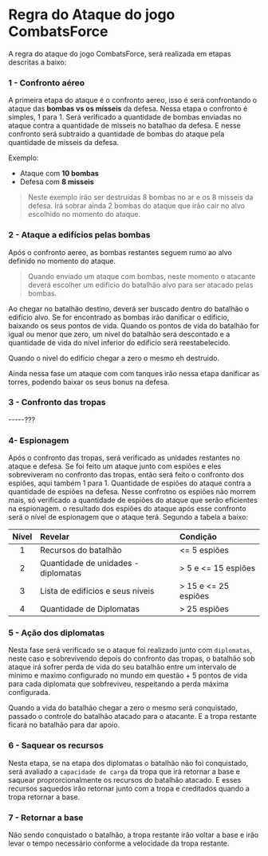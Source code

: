 # Regra do Ataque do jogo CombatsForce

A regra do ataque do jogo CombatsForce, será realizada em etapas descritas a baixo:

### 1 - Confronto aéreo
A primeira etapa do ataque é o confronto aereo, isso é será confrontando o ataque das **bombas vs os mísseis** da defesa.
Nessa etapa o confronto é simples, 1 para 1.
Será verificado a quantidade de bombas enviadas no ataque contra a quantidade de misseis no batalhao da defesa. E nesse confronto será subtraido a quantidade de bombas do ataque pela quantidade de misseis da defesa.

Exemplo:
 - Ataque com **10 bombas**
 - Defesa com **8 misseis**

> Neste exemplo irão ser destruídas 8 bombas no ar e os 8 misseis da defesa. Irá sobrar ainda 2 bombas do ataque que irão cair no alvo escolhido no momento do ataque.

### 2  - Ataque a edifícios pelas bombas
Após o confronto aereo, as bombas restantes seguem rumo ao alvo definido no momento do ataque.
> Quando enviado um ataque com bombas, neste momento o atacante deverá escolher um edificio do batalhão alvo para ser atacado pelas bombas.

Ao chegar no batalhão destino, deverá ser buscado dentro do batalhão o edifício alvo. Se for encontrado as bombas irão danificar o edificio, baixando os seus pontos de vida. 
Quando os pontos de vida do batalhão for igual ou menor que zero, um nivel do batalhão será descontado e a quantidade de vida do nivel inferior do edificio será reestabelecido.

Quando o nivel do edificio chegar a zero o mesmo eh destruido.

Ainda nessa fase um ataque com com tanques irão nessa etapa danificar as torres, podendo baixar os seus bonus na defesa.

### 3 - Confronto das tropas
-----???

### 4- Espionagem
Após o confronto das tropas, será verificado as unidades restantes no ataque e defesa. Se foi feito um ataque junto com espiões e eles sobreviveram no confronto das tropas, então será feito o confronto dos espiões, aqui também 1 para 1. Quantidade de espiões do ataque contra a quantidade de espiões na defesa. Nesse confrotno os espiões não morrem mais, só verificado a quantidade de espiões do ataque que serão eficientes na espionagem. o resultado dos espiões do ataque após esse confronto será o nível de espionagem que o ataque terá.
Segundo a tabela a baixo:

| Nível | Revelar                             | Condição               |
|:-----:|:------------------------------------|:-----------------------|
| 1     | Recursos do batalhão                | <= 5 espiões           |
| 2     | Quantidade de unidades - diplomatas | \> 5 e <= 15 espiões   |
| 3     | Lista de edifícios e seus níveis    | \> 15 e <= 25 espiões  |
| 4     | Quantidade de Diplomatas            | \> 25 espiões          |

### 5 - Ação dos diplomatas
Nesta fase será verificado se o ataque foi realizado junto com `diplomatas`, neste caso e sobrevivendo depois do confronto das tropas, o batalhão sob ataque irá sofrer perda de vida do seu batalhão entre um intervalo de minimo e maximo configurado no mundo em questão + 5 pontos de vida para cada diplomata que sobfreviveu, respeitando a perda máxima configurada.

Quando a vida do batalhão chegar a zero o mesmo será conquistado, passado o controle do batalhão atacado para o atacante. E a tropa restante ficará no batalhão para dar apoio.

### 6 - Saquear os recursos
Nesta etapa, se na etapa dos diplomatas o batalhão não foi conquistado, será avaliado a `capacidade de carga` da tropa que irá retornar a base e saquear proprorcionalmente os recursos do batalhão atacado. E esses recursos saquedos irão retornar junto com a tropa e creditados quando a tropa retornar a base.

### 7 - Retornar a base
Não sendo conquistado o batalhão, a tropa restante irão voltar a base e irão levar o tempo necessário conforme a velocidade da tropa restante.